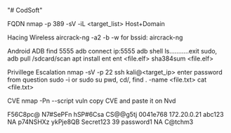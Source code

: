 "# CodSoft"

FQDN
nmap -p 389 -sV -iL <target_list>
Host+Domain

Hacing Wireless
aircrack-ng -a2 -b <bssid> -w <wordlist> <wp2 capfile>
for bssid: aircrack-ng <capfile>

Android ADB
find 5555
adb connect ip:5555
adb shell
ls...........exit
sudo, adb pull /sdcard/scan
apt install ent
ent <file.elf>
sha384sum <file.elf>

Privillege Escalation
nmap -sV -p 22 <target subnet>
ssh kali@<target_ip>
enter password from question
sudo -i or sudo su
pwd, cd/, find . -name <file.txt>
cat <file.txt>

CVE
nmap -Pn --script vuln <target ip>
copy CVE and paste it on Nvd













F56C8pc@
N7#SePFn
hSP#6Csa
CS@@g5tj
0041e768
172.20.0.21
abc123
NA
p74NSHXz
ykPje8QB
Secret123
39
password1
NA
C@tchm3
